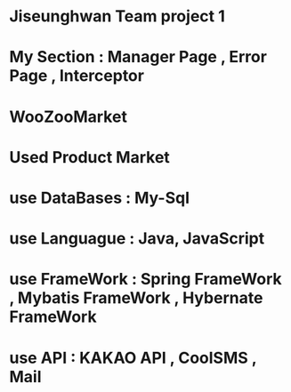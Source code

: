 # Jiseunghwan Team project 1 
# My Section : Manager Page , Error Page , Interceptor


# WooZooMarket
# Used Product Market 


# use DataBases : My-Sql
# use Languague : Java, JavaScript
# use FrameWork : Spring FrameWork , Mybatis FrameWork , Hybernate FrameWork
# use API       : KAKAO API , CoolSMS , Mail
